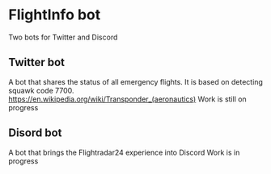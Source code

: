 # FlightInfo bot
Two bots for Twitter and Discord

## Twitter bot
A bot that shares the status of all emergency flights.
It is based on detecting squawk code 7700.
https://en.wikipedia.org/wiki/Transponder_(aeronautics)
Work is still on progress

## Disord bot
A bot that brings the Flightradar24 experience into Discord
Work is in progress